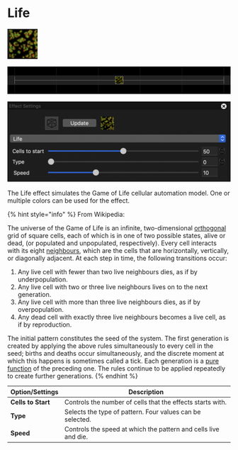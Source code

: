 # Life

![Icon](<../../.gitbook/assets/image (122).png>)

![Sequencer Grid](<../../.gitbook/assets/image (444) (1).png>)

![](<../../.gitbook/assets/image (499).png>)

The Life effect simulates the Game of Life cellular automation model. One or multiple colors can be used for the effect.

{% hint style="info" %}
From Wikipedia:

The universe of the Game of Life is an infinite, two-dimensional [orthogonal](https://en.wikipedia.org/wiki/Orthogonality) grid of square cells, each of which is in one of two possible states, alive or dead, (or populated and unpopulated, respectively). Every cell interacts with its eight [neighbours](https://en.wikipedia.org/wiki/Moore\_neighborhood), which are the cells that are horizontally, vertically, or diagonally adjacent. At each step in time, the following transitions occur:

1. Any live cell with fewer than two live neighbours dies, as if by underpopulation.
2. Any live cell with two or three live neighbours lives on to the next generation.
3. Any live cell with more than three live neighbours dies, as if by overpopulation.
4. Any dead cell with exactly three live neighbours becomes a live cell, as if by reproduction.

The initial pattern constitutes the seed of the system. The first generation is created by applying the above rules simultaneously to every cell in the seed; births and deaths occur simultaneously, and the discrete moment at which this happens is sometimes called a tick. Each generation is a [pure function](https://en.wikipedia.org/wiki/Pure\_function) of the preceding one. The rules continue to be applied repeatedly to create further generations.
{% endhint %}

| Option/Settings    | Description                                                     |
| ------------------ | --------------------------------------------------------------- |
| **Cells to Start** | Controls the number of cells that the effects starts with.      |
| **Type**           | Selects the type of pattern. Four values can be selected.       |
| **Speed**          | Controls the speed at which the pattern and cells live and die. |
